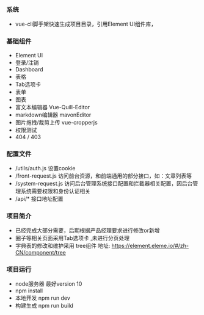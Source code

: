 ### 系统
* vue-cli脚手架快速生成项目目录，引用Element UI组件库，
### 基础组件
* Element UI
* 登录/注销
* Dashboard
* 表格
* Tab选项卡
* 表单
* 图表
* 富文本编辑器 Vue-Quill-Editor
* markdown编辑器 mavonEditor
* 图片拖拽/裁剪上传 vue-cropperjs
* 权限测试
* 404 / 403
### 配置文件
* /utils/auth.js 设置cookie
* /front-request.js 访问前台资源，和前端通用的部分接口，如：文章列表等
* /system-request.js 访问后台管理系统接口配置和拦截器相关配置，因后台管理系统需要权限和身份认证相关
* /api/* 接口地址配置
### 项目简介
* 已经完成大部分需要，后期根据产品经理要求进行修改or新增
* 圈子等相关页面采用Tab选项卡 ,未进行分页处理
* 字典表的修改和维护采用 tree组件 地址: https://element.eleme.io/#/zh-CN/component/tree
### 项目运行
* node服务器 最好version 10
* npm install
* 本地开发 npm run dev
* 构建生成 npm run build
